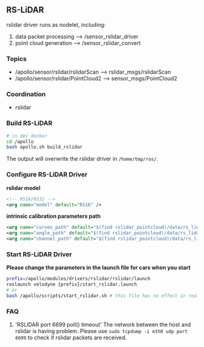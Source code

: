 
## RS-LiDAR
rslidar driver runs as nodelet, including:
1. data packet processing --> /sensor_rslidar_driver
2. point cloud generation --> /sensor_rslidar_convert

### Topics
* /apollo/sensor/rslidar/rslidarScan --> rslidar_msgs/rslidarScan
* /apollo/sensor/rslidar/PointCloud2 --> sensor_msgs/PointCloud2

### Coordination
* rslidar

### Build RS-LiDAR

```bash
# in dev docker
cd /apollo
bash apollo.sh build_rslidar
```
The output will overwrite the rslidar driver in `/home/tmp/ros/`.


### Configure RS-LiDAR Driver
**rslidar model**
```xml
<!-- RS16/RS32 -->
<arg name="model" default="RS16" />
```
**intrinsic calibration parameters path**
```xml
<arg name="curves_path" default="$(find rslidar_pointcloud)/data/rs_lidar_16/curves.csv"/>
<arg name="angle_path" default="$(find rslidar_pointcloud)/data/rs_lidar_16/angle.csv"/>
<arg name="channel_path" default="$(find rslidar_pointcloud)/data/rs_lidar_16/ChannelNum.csv"/>
```

### Start RS-LiDAR Driver
**Please change the parameters in the launch file for cars when you start**
```bash
prefix=/apollo/modules/drivers/rslidar/rslidar/launch
roslaunch velodyne {prefix}/start_rslidar.launch
# or
bash /apollo/scripts/start_rslidar.sh # this file has no effect in reality
```

### FAQ
1. 'RSLIDAR port 6699 poll() timeout'
	The network between the host and rslidar is having problem. Please use `sudo tcpdump -i eth0 udp port 6699` to check if rslidar packets are received.